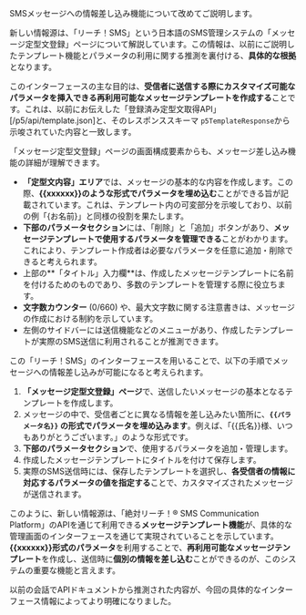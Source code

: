 SMSメッセージへの情報差し込み機能について改めてご説明します。

新しい情報源は、「リーチ！SMS」という日本語のSMS管理システムの「メッセージ定型文登録」ページについて解説しています。この情報は、以前にご説明したテンプレート機能とパラメータの利用に関する推測を裏付ける、**具体的な根拠**となります。

このインターフェースの主な目的は、**受信者に送信する際にカスタマイズ可能なパラメータを挿入できる再利用可能なメッセージテンプレートを作成する**ことです。これは、以前にお伝えした「登録済み定型文取得API」[/p5/api/template.json]と、そのレスポンススキーマ `p5TemplateResponse`から示唆されていた内容と一致します。

「メッセージ定型文登録」ページの画面構成要素からも、メッセージ差し込み機能の詳細が理解できます。

*   **「定型文内容」エリア**では、メッセージの基本的な内容を作成します。この際、**{{xxxxxx}}のような形式でパラメータを埋め込む**ことができる旨が記載されています。これは、テンプレート内の可変部分を示唆しており、以前の例「{お名前}」と同様の役割を果たします。
*   **下部のパラメータセクション**には、「削除」と「追加」ボタンがあり、**メッセージテンプレートで使用するパラメータを管理できる**ことがわかります。これにより、テンプレート作成者は必要なパラメータを任意に追加・削除できると考えられます。
*   上部の**「タイトル」入力欄**は、作成したメッセージテンプレートに名前を付けるためのものであり、多数のテンプレートを管理する際に役立ちます。
*   **文字数カウンター** (0/660) や、最大文字数に関する注意書きは、メッセージの作成における制約を示しています。
*   左側のサイドバーには送信機能などのメニューがあり、作成したテンプレートが実際のSMS送信に利用されることが推測できます。

この「リーチ！SMS」のインターフェースを用いることで、以下の手順でメッセージへの情報差し込みが可能になると考えられます。

1.  **「メッセージ定型文登録」ページ**で、送信したいメッセージの基本となるテンプレートを作成します。
2.  メッセージの中で、受信者ごとに異なる情報を差し込みたい箇所に、**`{{パラメータ名}}` の形式でパラメータを埋め込みます**。例えば、「{{氏名}}様、いつもありがとうございます。」のような形式です。
3.  **下部のパラメータセクション**で、使用するパラメータを追加・管理します。
4.  作成したメッセージテンプレートにタイトルを付けて保存します。
5.  実際のSMS送信時には、保存したテンプレートを選択し、**各受信者の情報に対応するパラメータの値を指定する**ことで、カスタマイズされたメッセージが送信されます。

このように、新しい情報源は、「絶対リーチ！® SMS Communication Platform」のAPIを通じて利用できる**メッセージテンプレート機能**が、具体的な管理画面のインターフェースを通じて実現されていることを示しています。**{{xxxxxx}}形式のパラメータ**を利用することで、**再利用可能なメッセージテンプレート**を作成し、送信時に**個別の情報を差し込む**ことができるのが、このシステムの重要な機能と言えます。

以前の会話でAPIドキュメントから推測された内容が、今回の具体的なインターフェース情報によってより明確になりました。